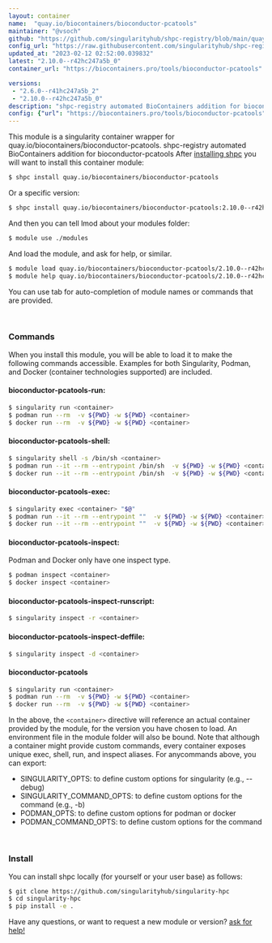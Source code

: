 ```yaml
---
layout: container
name:  "quay.io/biocontainers/bioconductor-pcatools"
maintainer: "@vsoch"
github: "https://github.com/singularityhub/shpc-registry/blob/main/quay.io/biocontainers/bioconductor-pcatools/container.yaml"
config_url: "https://raw.githubusercontent.com/singularityhub/shpc-registry/main/quay.io/biocontainers/bioconductor-pcatools/container.yaml"
updated_at: "2023-02-12 02:52:00.039832"
latest: "2.10.0--r42hc247a5b_0"
container_url: "https://biocontainers.pro/tools/bioconductor-pcatools"

versions:
 - "2.6.0--r41hc247a5b_2"
 - "2.10.0--r42hc247a5b_0"
description: "shpc-registry automated BioContainers addition for bioconductor-pcatools"
config: {"url": "https://biocontainers.pro/tools/bioconductor-pcatools", "maintainer": "@vsoch", "description": "shpc-registry automated BioContainers addition for bioconductor-pcatools", "latest": {"2.10.0--r42hc247a5b_0": "sha256:cfe52596c08d57a337eec5873bb84e503bbc1497b74db5a64f64f5051ec5a5c9"}, "tags": {"2.6.0--r41hc247a5b_2": "sha256:ecc5a61ff97f7cf1ae1807a5d1530c04b4ed91d1e2863a6d85063ba4a24c4734", "2.10.0--r42hc247a5b_0": "sha256:cfe52596c08d57a337eec5873bb84e503bbc1497b74db5a64f64f5051ec5a5c9"}, "docker": "quay.io/biocontainers/bioconductor-pcatools"}
---
```


This module is a singularity container wrapper for quay.io/biocontainers/bioconductor-pcatools.
shpc-registry automated BioContainers addition for bioconductor-pcatools
After [installing shpc](#install) you will want to install this container module:


```bash
$ shpc install quay.io/biocontainers/bioconductor-pcatools
```

Or a specific version:

```bash
$ shpc install quay.io/biocontainers/bioconductor-pcatools:2.10.0--r42hc247a5b_0
```

And then you can tell lmod about your modules folder:

```bash
$ module use ./modules
```

And load the module, and ask for help, or similar.

```bash
$ module load quay.io/biocontainers/bioconductor-pcatools/2.10.0--r42hc247a5b_0
$ module help quay.io/biocontainers/bioconductor-pcatools/2.10.0--r42hc247a5b_0
```

You can use tab for auto-completion of module names or commands that are provided.

<br>

### Commands

When you install this module, you will be able to load it to make the following commands accessible.
Examples for both Singularity, Podman, and Docker (container technologies supported) are included.

#### bioconductor-pcatools-run:

```bash
$ singularity run <container>
$ podman run --rm  -v ${PWD} -w ${PWD} <container>
$ docker run --rm  -v ${PWD} -w ${PWD} <container>
```

#### bioconductor-pcatools-shell:

```bash
$ singularity shell -s /bin/sh <container>
$ podman run --it --rm --entrypoint /bin/sh  -v ${PWD} -w ${PWD} <container>
$ docker run --it --rm --entrypoint /bin/sh  -v ${PWD} -w ${PWD} <container>
```

#### bioconductor-pcatools-exec:

```bash
$ singularity exec <container> "$@"
$ podman run --it --rm --entrypoint ""  -v ${PWD} -w ${PWD} <container> "$@"
$ docker run --it --rm --entrypoint ""  -v ${PWD} -w ${PWD} <container> "$@"
```

#### bioconductor-pcatools-inspect:

Podman and Docker only have one inspect type.

```bash
$ podman inspect <container>
$ docker inspect <container>
```

#### bioconductor-pcatools-inspect-runscript:

```bash
$ singularity inspect -r <container>
```

#### bioconductor-pcatools-inspect-deffile:

```bash
$ singularity inspect -d <container>
```



#### bioconductor-pcatools

```bash
$ singularity run <container>
$ podman run --rm  -v ${PWD} -w ${PWD} <container>
$ docker run --rm  -v ${PWD} -w ${PWD} <container>
```


In the above, the `<container>` directive will reference an actual container provided
by the module, for the version you have chosen to load. An environment file in the
module folder will also be bound. Note that although a container
might provide custom commands, every container exposes unique exec, shell, run, and
inspect aliases. For anycommands above, you can export:

 - SINGULARITY_OPTS: to define custom options for singularity (e.g., --debug)
 - SINGULARITY_COMMAND_OPTS: to define custom options for the command (e.g., -b)
 - PODMAN_OPTS: to define custom options for podman or docker
 - PODMAN_COMMAND_OPTS: to define custom options for the command

<br>

### Install

You can install shpc locally (for yourself or your user base) as follows:

```bash
$ git clone https://github.com/singularityhub/singularity-hpc
$ cd singularity-hpc
$ pip install -e .
```

Have any questions, or want to request a new module or version? [ask for help!](https://github.com/singularityhub/singularity-hpc/issues)